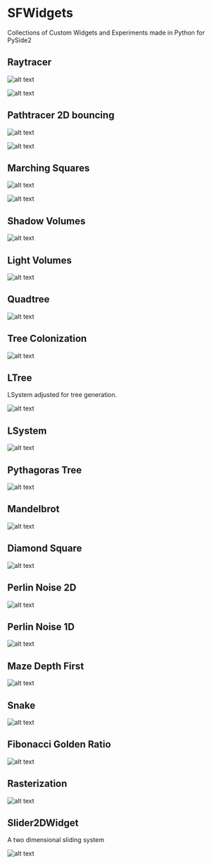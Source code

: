 # SFWidgets

Collections of Custom Widgets and Experiments made in Python for PySide2


## Raytracer

![alt text](images/raytracer_shadows_reflection.png "ray tracer shadows")

![alt text](images/raytracer.gif "raytracer basic cube")

## Pathtracer 2D bouncing

![alt text](images/pathtrace_bouncer.gif "path tracing bouncing rays test")

![alt text](images/pathtrace_bouncer.jpg "path tracing bouncing rays test")

## Marching Squares

![alt text](images/marchingsquares.gif "Marching Squares")

![alt text](images/marchingsquares_particles.gif "Marching Squares Particles")

## Shadow Volumes

![alt text](images/shadow_volumes.gif "Rasterization")


## Light Volumes

![alt text](images/light_volumes.gif "Light Volumes")

## Quadtree

![alt text](images/quadtree.gif "Quadtree")

## Tree Colonization

![alt text](images/treecolonization.gif "LSystem")


## LTree

LSystem adjusted for tree generation.

![alt text](images/ltree.gif "ltree")

## LSystem

![alt text](images/lsystem.gif "LSystem")

## Pythagoras Tree

![alt text](images/pythagorastree.gif "LSystem")

## Mandelbrot

![alt text](images/mandelbrot.gif "Mandelbrot")

## Diamond Square

![alt text](images/diamondsquare.gif "Diamond Square")

## Perlin Noise 2D

![alt text](images/perlin_noise_2d.gif "Quadtree")

## Perlin Noise 1D

![alt text](images/perlin_noise_1d.gif "Quadtree")

## Maze Depth First

![alt text](images/maze_depth_first.gif "Maze Depth First")

## Snake

![alt text](images/snake.gif "Snake")

## Fibonacci Golden Ratio

![alt text](images/fibonacci_golden_ratio.gif "Fobnacci Golden Ratio")

## Rasterization

![alt text](images/rasterization.gif "Rasterization")


## Slider2DWidget

A two dimensional sliding system

![alt text](images/slider2d.gif "Slider2DWidget")
